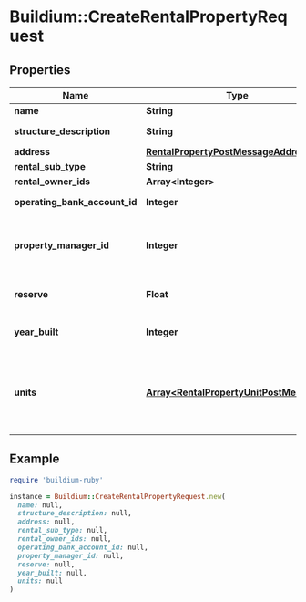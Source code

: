 # Buildium::CreateRentalPropertyRequest

## Properties

| Name | Type | Description | Notes |
| ---- | ---- | ----------- | ----- |
| **name** | **String** | Rental property name. The value cannot exceed 127 characters. |  |
| **structure_description** | **String** | Description of the rental property building. The description cannot exceed 65,535 characters. | [optional] |
| **address** | [**RentalPropertyPostMessageAddress**](RentalPropertyPostMessageAddress.md) |  |  |
| **rental_sub_type** | **String** | Subtype of the rental property. |  |
| **rental_owner_ids** | **Array&lt;Integer&gt;** | List of existing rental owner ID&#39;s that are owners of this property. | [optional] |
| **operating_bank_account_id** | **Integer** | The primary bank account that a rental property uses for its income and expenses. |  |
| **property_manager_id** | **Integer** | Indicates the staff member identifier that acts as the property manager for this rental property. Note, the staff member must have permissions to this rental to be assigned as the property manager.  Set this field to null if you don&#39;t want to assign a staff member to the rental property. | [optional] |
| **reserve** | **Float** | A property reserve is cash that a property manager keeps on hand in case of unexpected expenses. It is available cash that isn&#39;t disbursed in an owner draw. | [optional] |
| **year_built** | **Integer** | Indicates the year the rental property was built. If provided this value must be a four digit integer between 1000 and the current year. | [optional] |
| **units** | [**Array&lt;RentalPropertyUnitPostMessage&gt;**](RentalPropertyUnitPostMessage.md) | Units of the rental property. If no values are provided, a default unit will be created for the property. The number of units cannot exceed 100. If you need to create more than 100 units for the property, use the &lt;a href&#x3D;\&quot;#operation/RentalUnitsCreateRentalUnit\&quot;&gt;Create a unit&lt;/a&gt; endpoint to create the additional units once the property has been created. | [optional] |

## Example

```ruby
require 'buildium-ruby'

instance = Buildium::CreateRentalPropertyRequest.new(
  name: null,
  structure_description: null,
  address: null,
  rental_sub_type: null,
  rental_owner_ids: null,
  operating_bank_account_id: null,
  property_manager_id: null,
  reserve: null,
  year_built: null,
  units: null
)
```


